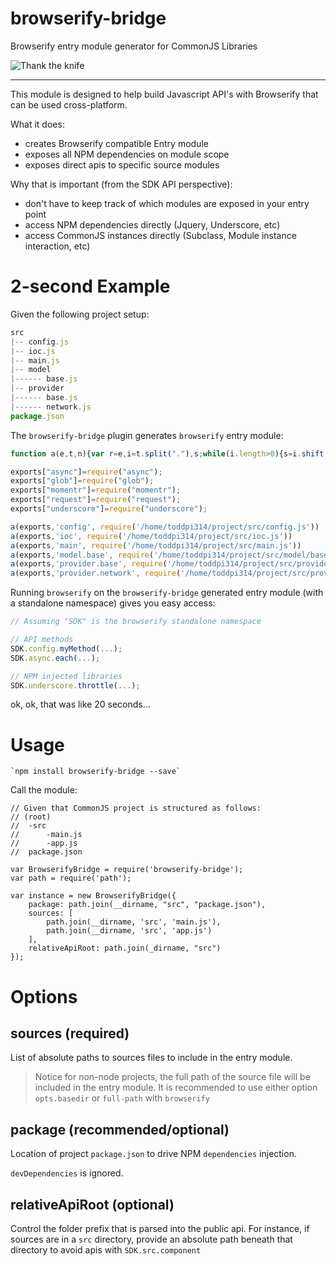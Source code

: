 # browserify-bridge
Browserify entry module generator for CommonJS Libraries

![Thank the knife](http://i.imgur.com/BZ5R5NP.png)

***

This module is designed to help build Javascript API's with Browserify that can be used cross-platform.

What it does:

- creates Browserify compatible Entry module
- exposes all NPM dependencies on module scope
- exposes direct apis to specific source modules

Why that is important (from the SDK API perspective):

- don't have to keep track of which modules are exposed in your entry point
- access NPM dependencies directly (Jquery, Underscore, etc)
- access CommonJS instances directly (Subclass, Module instance interaction, etc)

# 2-second Example

Given the following project setup:

```javascript
src
|-- config.js
|-- ioc.js
|-- main.js
|-- model
|------ base.js
|-- provider
|------ base.js
|------ network.js
package.json
```

The `browserify-bridge` plugin generates `browserify` entry module:

```javascript
function a(e,t,n){var r=e,i=t.split("."),s;while(i.length>0){s=i.shift();if(!r[s]){if(i.length>0)r[s]={};else{r[s]=n}}r=r[s]}};

exports["async"]=require("async");
exports["glob"]=require("glob");
exports["momentr"]=require("momentr");
exports["request"]=require("request");
exports["underscore"]=require("underscore");

a(exports,'config', require('/home/toddpi314/project/src/config.js'))
a(exports,'ioc', require('/home/toddpi314/project/src/ioc.js'))
a(exports,'main', require('/home/toddpi314/project/src/main.js'))
a(exports,'model.base', require('/home/toddpi314/project/src/model/base.js'))
a(exports,'provider.base', require('/home/toddpi314/project/src/provider/base.js'))
a(exports,'provider.network', require('/home/toddpi314/project/src/provider/network.js'))
```

Running `browserify` on the `browserify-bridge` generated entry module (with a standalone namespace) gives you easy access:

```javascript
// Assuming "SDK" is the browserify standalone namespace

// API methods
SDK.config.myMethod(...);
SDK.async.each(...);

// NPM injected libraries
SDK.underscore.throttle(...);
```

ok, ok, that was like 20 seconds...

# Usage

	`npm install browserify-bridge --save`

Call the module:

	// Given that CommonJS project is structured as follows:
	// (root)
	// 	-src
	// 		-main.js
	// 		-app.js
	// 	package.json

	var BrowserifyBridge = require('browserify-bridge');
	var path = require('path');

	var instance = new BrowserifyBridge({
		package: path.join(__dirname, "src", "package.json"),
		sources: [
			path.join(__dirname, 'src', 'main.js'),
			path.join(__dirname, 'src', 'app.js')
		],
		relativeApiRoot: path.join(_dirname, "src")
	});

# Options

## sources (required)

List of absolute paths to sources files to include in the entry module.

>	Notice for non-node projects, the full path of the source file will be included in the entry module. It is recommended to use either option `opts.basedir` or `full-path` with `browserify`


##  package (recommended/optional)

Location of project `package.json` to drive NPM `dependencies` injection.

`devDependencies` is ignored.

## relativeApiRoot (optional)

Control the folder prefix that is parsed into the public api. For instance, if sources are in a `src` directory, provide an absolute path beneath that directory to avoid apis with `SDK.src.component`
